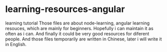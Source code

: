 # learning-resources-angular
learning tutorial
Those files are about node-learning, angular learning resouces, which are mainly for beginners. Hopefully i can maintain it 
as often as i can. And finally it could be very good resources for diferent people. And those files temporarily are written in 
Chinese, later i will write it in English.
